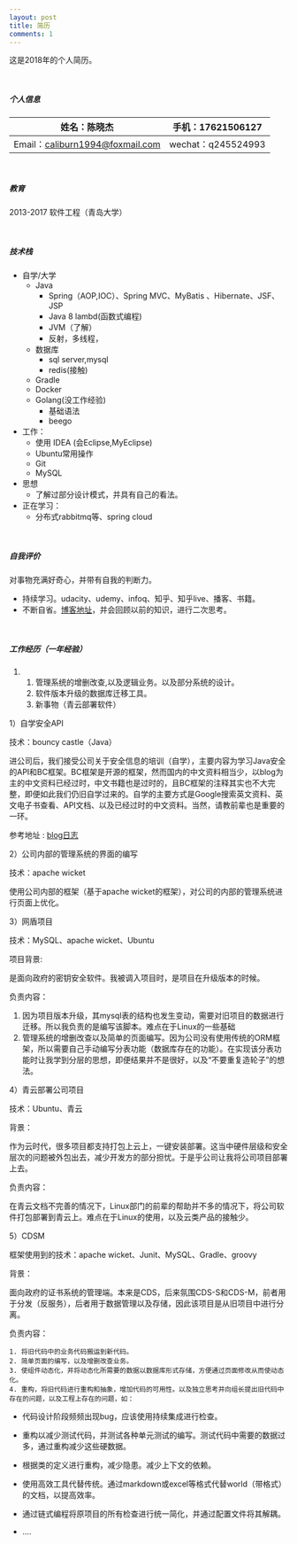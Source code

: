 ```yaml
---
layout: post
title: 简历
comments: 1
---
```




这是2018年的个人简历。

<br>

##### 个人信息

| 姓名：陈晓杰                    | 手机：17621506127  |
| ------------------------------- | ------------------ |
| Email：caliburn1994@foxmail.com | wechat：q245524993 |

<br>

##### 教育

2013-2017  软件工程（青岛大学）

<br>

##### 技术栈

- 自学/大学
  - Java
    - Spring（AOP,IOC）、Spring MVC、MyBatis 、Hibernate、JSF、JSP
    - Java 8 lambd(函数式编程)
    - JVM（了解）
    - 反射，多线程，
  - 数据库
    - sql server,mysql
    - redis(接触)
  - Gradle
  - Docker
  - Golang(没工作经验)
    - 基础语法
    - beego
- 工作：
  - 使用 IDEA (会Eclipse,MyEclipse)
  - Ubuntu常用操作
  - Git
  - MySQL
- 思想
  - 了解过部分设计模式，并具有自己的看法。
- 正在学习：
  - 分布式rabbitmq等、spring cloud


<br>

##### 自我评价

对事物充满好奇心，并带有自我的判断力。

- 持续学习。udacity、udemy、infoq、知乎、知乎live、播客、书籍。
- 不断自省。[博客地址](https://caliburn1994.github.io/)，并会回顾以前的知识，进行二次思考。

<br>

##### 工作经历（一年经验）

1. 1. 管理系统的增删改查,以及逻辑业务。以及部分系统的设计。
   2. 软件版本升级的数据库迁移工具。
   3. 新事物（青云部署软件）



1）自学安全API

技术：bouncy castle（Java）

   进公司后，我们接受公司关于安全信息的培训（自学），主要内容为学习Java安全的API和BC框架。BC框架是开源的框架，然而国内的中文资料相当少，以blog为主的中文资料已经过时，中文书籍也是过时的，且BC框架的注释其实也不大完整，即便如此我们仍旧自学过来的。自学的主要方式是Google搜索英文资料、英文电子书查看、API文档、以及已经过时的中文资料。当然，请教前辈也是重要的一环。

   参考地址 : [blog日志](https://caliburn1994.github.io/tags)



2）公司内部的管理系统的界面的编写

技术：apache wicket

使用公司内部的框架（基于apache wicket的框架），对公司的内部的管理系统进行页面上优化。



  3）网盾项目

技术：MySQL、apache wicket、Ubuntu

   项目背景:

   是面向政府的密钥安全软件。我被调入项目时，是项目在升级版本的时候。

   负责内容：

   1. 因为项目版本升级，其mysql表的结构也发生变动，需要对旧项目的数据进行迁移。所以我负责的是编写该脚本。难点在于Linux的一些基础
   2. 管理系统的增删改查以及简单的页面编写。因为公司没有使用传统的ORM框架，所以需要自己手动编写分表功能（数据库存在的功能）。在实现该分表功能时让我学到分层的思想，即便结果并不是很好，以及“不要重复造轮子”的想法。



  4）青云部署公司项目

技术：Ubuntu、青云

   背景：

   作为云时代，很多项目都支持打包上云上，一键安装部署。这当中硬件层级和安全层次的问题被外包出去，减少开发方的部分担忧。于是乎公司让我将公司项目部署上去。

   负责内容：

   在青云文档不完善的情况下，Linux部门的前辈的帮助并不多的情况下，将公司软件打包部署到青云上。难点在于Linux的使用，以及云类产品的接触少。



  5）CDSM

框架使用到的技术：apache wicket、Junit、MySQL、Gradle、groovy

   背景：

   面向政府的证书系统的管理端。本来是CDS，后来氛围CDS-S和CDS-M，前者用于分发（反服务），后者用于数据管理以及存储，因此该项目是从旧项目中进行分离。

 负责内容：

    1. 将旧代码中的业务代码搬运到新代码。
    2. 简单页面的编写，以及增删改查业务。
    3. 使组件动态化，并将动态化所需要的数据以数据库形式存储，方便通过页面修改从而使动态化。
    4. 重构，将旧代码进行重构和抽象，增加代码的可用性。以及独立思考并向组长提出旧代码中存在的问题，以及工程上存在的问题，如：
  - 代码设计阶段频频出现bug，应该使用持续集成进行检查。
  - 重构以减少测试代码，并测试各种单元测试的编写。测试代码中需要的数据过多，通过重构减少这些硬数据。
  - 根据类的定义进行重构，减少隐患。减少上下文的依赖。
  - 使用高效工具代替传统。通过markdown或excel等格式代替world（带格式）的文档，以提高效率。
  - 通过链式编程将原项目的所有检查进行统一简化，并通过配置文件将其解耦。

 - ....

<br>





